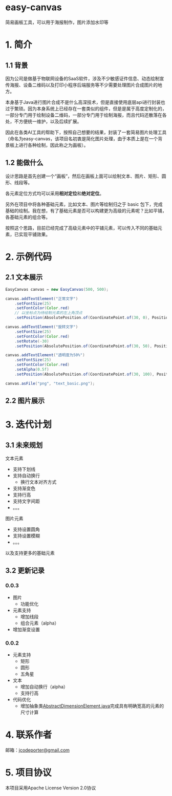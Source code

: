 # easy-canvas
简易画板工具，可以用于海报制作，图片添加水印等

# 1. 简介
## 1.1 背景
因为公司是做基于物联网设备的SaaS软件，涉及不少敏感证件信息、动态绘制宣传海报、设备二维码以及打印小程序后端服务等不少需要处理图片合成图片的地方。

本身基于Java进行图片合成不是什么高深技术，但是直接使用底层api进行封装也过于繁琐。因为本身系统上已经存在一套类似的组件，但是是属于高度定制化的，一部分专门用于绘制设备二维码，一部分专门用于绘制海报，而且代码还散落在各处，不方便统一维护，以及后续扩展。

因此在各类AI工具的帮助下，按照自己想要的结果，封装了一套简易图片处理工具（命名为easy-canvas，该项目名初衷是简化图片处理，由于本质上是在一个背景板上进行各种绘制，因此称之为画板）。

## 1.2 能做什么
设计思路是首先创建一个“画板”，然后在画板上面可以绘制文本、图片、矩形、圆形、线段等。

各元素定位方式均可以采用**相对定位**和**绝对定位**。

另外在项目中将各种基础元素，比如文本、图片等绘制归之于 basic 包下，完成基础的绘制。我在想，有了基础元素是否可以构建更为高级的元素呢？比如平铺，各基础元素的组合等。

按照这个思路，目前已经完成了高级元素中的平铺元素，可以传入不同的基础元素，已实现平铺效果。

# 2. 示例代码

## 2.1 文本展示

```java
EasyCanvas canvas = new EasyCanvas(500, 500);

canvas.addTextElement("正常文字")
    .setFontSize(25)
    .setFontColor(Color.red)
    // 以坐标点为待绘制元素的左上角顶点
    .setPosition(AbsolutePosition.of(CoordinatePoint.of(30, 0), Positions.TOP_LEFT));

canvas.addTextElement("旋转文字")
    .setFontSize(25)
    .setFontColor(Color.red)
    .setRotate(-30)
    .setPosition(AbsolutePosition.of(CoordinatePoint.of(30, 50), Positions.TOP_LEFT));

canvas.addTextElement("透明度为50%")
    .setFontSize(25)
    .setFontColor(Color.red)
    .setAlpha(0.5f)
    .setPosition(AbsolutePosition.of(CoordinatePoint.of(30, 100), Positions.TOP_LEFT));

canvas.asFile("png", "text_basic.png");
```



## 2.2 图片展示



# 3. 迭代计划

## 3.1 未来规划

文本元素

- 支持下划线
- 支持自动换行
  - 换行文本对齐方式
- 支持渐变色
- 支持行高
- 支持文字间距
- 。。。



图片元素

- 支持设置圆角
- 支持设置模糊
- 。。。



以及支持更多的基础元素

## 3.2 更新记录

### 0.0.3
- 图片
  - 功能优化
- 元素支持
  - 增加线段
  - 组合元素（alpha）
- 增加渐变设置

### 0.0.2
- 元素支持
  - 矩形
  - 圆形
  - 五角星
- 文本
  - 增加自动换行（alpha）
  - 支持行高
- 代码优化
  - 增加抽象类[AbstractDimensionElement.java](src%2Fmain%2Fjava%2Fcom%2Faugrain%2Feasy%2Fcanvas%2Felement%2FAbstractDimensionElement.java)完成具有明确宽高的元素的尺寸计算


# 4. 联系作者

邮箱：jcodeporter@gmail.com

# 5. 项目协议

本项目采用Apache License Version 2.0协议
